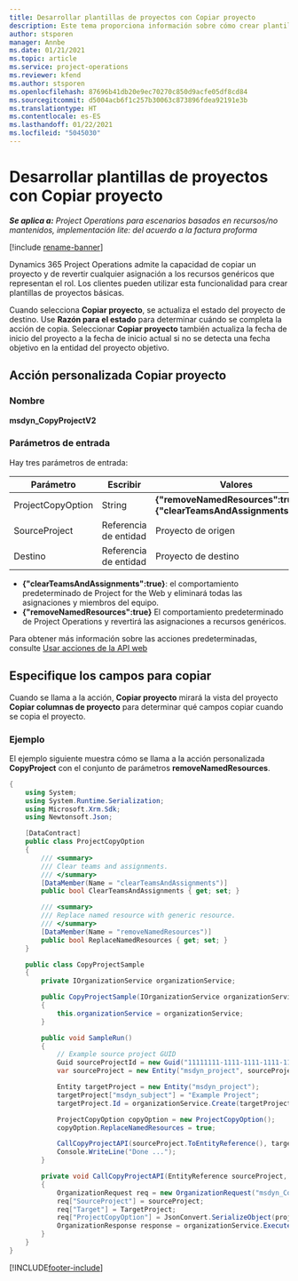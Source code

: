 ```yaml
---
title: Desarrollar plantillas de proyectos con Copiar proyecto
description: Este tema proporciona información sobre cómo crear plantillas de proyecto mediante la acción personalizada Copiar proyecto.
author: stsporen
manager: Annbe
ms.date: 01/21/2021
ms.topic: article
ms.service: project-operations
ms.reviewer: kfend
ms.author: stsporen
ms.openlocfilehash: 87696b41db20e9ec70270c850d9acfe05df8cd84
ms.sourcegitcommit: d5004acb6f1c257b30063c873896fdea92191e3b
ms.translationtype: HT
ms.contentlocale: es-ES
ms.lasthandoff: 01/22/2021
ms.locfileid: "5045030"
---
```

# <a name="develop-project-templates-with-copy-project"></a>Desarrollar plantillas de proyectos con Copiar proyecto

_**Se aplica a:** Project Operations para escenarios basados en recursos/no mantenidos, implementación lite: del acuerdo a la factura proforma_

[!include [rename-banner](~/includes/cc-data-platform-banner.md)]

Dynamics 365 Project Operations admite la capacidad de copiar un proyecto y de revertir cualquier asignación a los recursos genéricos que representan el rol. Los clientes pueden utilizar esta funcionalidad para crear plantillas de proyectos básicas.

Cuando selecciona **Copiar proyecto**, se actualiza el estado del proyecto de destino. Use **Razón para el estado** para determinar cuándo se completa la acción de copia. Seleccionar **Copiar proyecto** también actualiza la fecha de inicio del proyecto a la fecha de inicio actual si no se detecta una fecha objetivo en la entidad del proyecto objetivo.

## <a name="copy-project-custom-action"></a>Acción personalizada Copiar proyecto 

### <a name="name"></a>Nombre 

**msdyn_CopyProjectV2**

### <a name="input-parameters"></a>Parámetros de entrada
Hay tres parámetros de entrada:

| Parámetro          | Escribir   | Valores                                                   | 
|--------------------|--------|----------------------------------------------------------|
| ProjectCopyOption  | String | **{"removeNamedResources":true}** o **{"clearTeamsAndAssignments":true}** |
| SourceProject      | Referencia de entidad | Proyecto de origen |
| Destino             | Referencia de entidad | Proyecto de destino |


- **{"clearTeamsAndAssignments":true}**: el comportamiento predeterminado de Project for the Web y eliminará todas las asignaciones y miembros del equipo.
- **{"removeNamedResources":true}** El comportamiento predeterminado de Project Operations y revertirá las asignaciones a recursos genéricos.

Para obtener más información sobre las acciones predeterminadas, consulte [Usar acciones de la API web](https://docs.microsoft.com/powerapps/developer/common-data-service/webapi/use-web-api-actions)

## <a name="specify-fields-to-copy"></a>Especifique los campos para copiar 
Cuando se llama a la acción, **Copiar proyecto** mirará la vista del proyecto **Copiar columnas de proyecto** para determinar qué campos copiar cuando se copia el proyecto.


### <a name="example"></a>Ejemplo
El ejemplo siguiente muestra cómo se llama a la acción personalizada **CopyProject** con el conjunto de parámetros **removeNamedResources**.
```C#
{
    using System;
    using System.Runtime.Serialization;
    using Microsoft.Xrm.Sdk;
    using Newtonsoft.Json;

    [DataContract]
    public class ProjectCopyOption
    {
        /// <summary>
        /// Clear teams and assignments.
        /// </summary>
        [DataMember(Name = "clearTeamsAndAssignments")]
        public bool ClearTeamsAndAssignments { get; set; }

        /// <summary>
        /// Replace named resource with generic resource.
        /// </summary>
        [DataMember(Name = "removeNamedResources")]
        public bool ReplaceNamedResources { get; set; }
    }

    public class CopyProjectSample
    {
        private IOrganizationService organizationService;

        public CopyProjectSample(IOrganizationService organizationService)
        {
            this.organizationService = organizationService;
        }

        public void SampleRun()
        {
            // Example source project GUID
            Guid sourceProjectId = new Guid("11111111-1111-1111-1111-111111111111");
            var sourceProject = new Entity("msdyn_project", sourceProjectId);

            Entity targetProject = new Entity("msdyn_project");
            targetProject["msdyn_subject"] = "Example Project";
            targetProject.Id = organizationService.Create(targetProject);

            ProjectCopyOption copyOption = new ProjectCopyOption();
            copyOption.ReplaceNamedResources = true;

            CallCopyProjectAPI(sourceProject.ToEntityReference(), targetProject.ToEntityReference(), copyOption);
            Console.WriteLine("Done ...");
        }

        private void CallCopyProjectAPI(EntityReference sourceProject, EntityReference TargetProject, ProjectCopyOption projectCopyOption)
        {
            OrganizationRequest req = new OrganizationRequest("msdyn_CopyProjectV2");
            req["SourceProject"] = sourceProject;
            req["Target"] = TargetProject;
            req["ProjectCopyOption"] = JsonConvert.SerializeObject(projectCopyOption);
            OrganizationResponse response = organizationService.Execute(req);
        }
    }
}
```


[!INCLUDE[footer-include](../includes/footer-banner.md)]